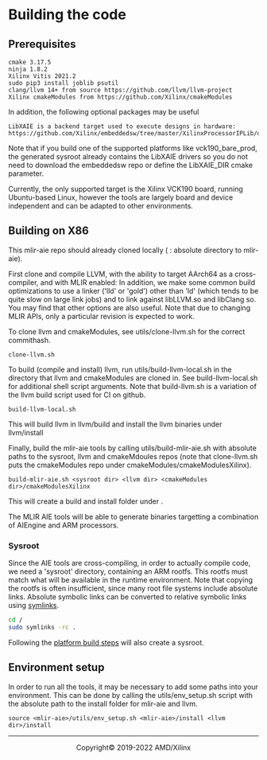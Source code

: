 # Building the code

## Prerequisites

```
cmake 3.17.5
ninja 1.8.2
Xilinx Vitis 2021.2
sudo pip3 install joblib psutil
clang/llvm 14+ from source https://github.com/llvm/llvm-project
Xilinx cmakeModules from https://github.com/Xilinx/cmakeModules
```

In addition, the following optional packages may be useful
```
LibXAIE is a backend target used to execute designs in hardware: https://github.com/Xilinx/embeddedsw/tree/master/XilinxProcessorIPLib/drivers/aiengine
```
Note that if you build one of the supported platforms like vck190_bare_prod, the generated sysroot 
already contains the LibXAIE drivers so you do not need to download the embeddedsw repo or 
define the LibXAIE_DIR cmake parameter.

Currently, the only supported target is the Xilinx VCK190 board, running Ubuntu-based Linux, however
the tools are largely board and device independent and can be adapted to other environments.

## Building on X86

This mlir-aie repo should already cloned locally (<mlir-aie> : absolute directory to mlir-aie).

First clone and compile LLVM, with the ability to target AArch64 as a cross-compiler, and with MLIR 
enabled: In addition, we make some common build optimizations to use a linker ('lld' or 'gold') other 
than 'ld' (which tends to be quite slow on large link jobs) and to link against libLLVM.so and libClang
so.  You may find that other options are also useful.  Note that due to changing MLIR APIs, only a
particular revision is expected to work.  

To clone llvm and cmakeModules, see utils/clone-llvm.sh for the correct commithash.
```
clone-llvm.sh
```
To build (compile and install) llvm, run utils/build-llvm-local.sh in the directory that llvm and 
cmakeModules are cloned in. See build-llvm-local.sh for additional shell script arguments. 
Note that build-llvm.sh is a variation of the llvm build script used for CI on github.
```
build-llvm-local.sh 
```
This will build llvm in llvm/build and install the llvm binaries under llvm/install

Finally, build the mlir-aie tools by calling utils/build-mlir-aie.sh with absolute paths to the 
sysroot, llvm and cmakeMdoules repos (note that clone-llvm.sh puts the cmakeModules repo under cmakeModules/cmakeModulesXilinx). 
```
build-mlir-aie.sh <sysroot dir> <llvm dir> <cmakeModules dir>/cmakeModulesXilinx
```
This will create a build and install folder under <mlir-aie>. 

The MLIR AIE tools will be able to generate binaries targetting a combination of AIEngine and ARM processors.

### Sysroot
Since the AIE tools are cross-compiling, in order to actually compile code, we need a 'sysroot' directory,
containing an ARM rootfs.  This rootfs must match what will be available in the runtime environment.
Note that copying the rootfs is often insufficient, since many root file systems include absolute links.
Absolute symbolic links can be converted to relative symbolic links using [symlinks](https://github.com/brandt/symlinks).

```sh
cd /
sudo symlinks -rc .
```
Following the [platform build steps](Platform.md) will also create a sysroot.

## Environment setup
In order to run all the tools, it may be necessary to add some paths into your environment. This can be 
done by calling the utils/env_setup.sh script with the absolute path to the install folder for mlir-aie
and llvm.
```
source <mlir-aie>/utils/env_setup.sh <mlir-aie>/install <llvm dir>/install
```

-----

<p align="center">Copyright&copy; 2019-2022 AMD/Xilinx</p>
